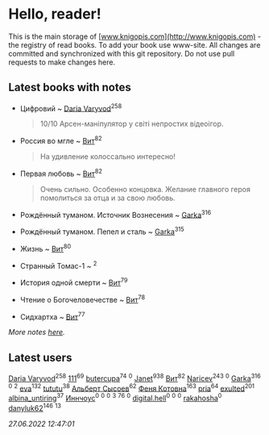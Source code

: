# Hello, reader!
This is the main storage of [www.knigopis.com](http://www.knigopis.com) - the registry of read books.
To add your book use www-site. All changes are committed and synchronized with this git repository.
Do not use pull requests to make changes here.


## Latest books with notes
* Цифровий ~ [Daria Varyvod](users/829/829893410524253-facebook)<sup>258</sup>
    > 10/10 Арсен-маніпулятор у світі непростих відеоігор.

* Россия во мгле ~ [Вит](users/300/300273923-vkontakte)<sup>82</sup>
    > На удивление колоссально интересно!

* Первая любовь ~ [Вит](users/300/300273923-vkontakte)<sup>82</sup>
    > Очень сильно. Особенно концовка. Желание главного героя помолиться за отца и за свою любовь.

* Рождённый туманом. Источник Вознесения ~ [Garka](users/115/115753719718250012620-google)<sup>316</sup>

* Рождённый туманом. Пепел и сталь ~ [Garka](users/115/115753719718250012620-google)<sup>315</sup>

* Жизнь ~ [Вит](users/300/300273923-vkontakte)<sup>80</sup>

* Странный Томас-1 ~ [](users/100/100097069456712612136-google)<sup>2</sup>

* История одной смерти ~ [Вит](users/300/300273923-vkontakte)<sup>79</sup>

* Чтение о Богочеловечестве ~ [Вит](users/300/300273923-vkontakte)<sup>78</sup>

* Сидхартха ~ [Вит](users/300/300273923-vkontakte)<sup>77</sup>


_More notes [here](latest_books_with_notes.md)._


## Latest users
[Daria Varyvod](users/829/829893410524253-facebook)<sup>258</sup> 
[111](users/309/309238388536274478-mailru)<sup>69</sup> 
[butercupa](users/193/193697993-vkontakte)<sup>74</sup> 
[](users/262/26220924-yandex)<sup>0</sup> 
[Janet](users/108/108113656204404967440-google)<sup>938</sup> 
[Вит](users/300/300273923-vkontakte)<sup>82</sup> 
[Naricev](users/107/107090515204537133928-google)<sup>243</sup> 
[](users/220/2203011-vkontakte)<sup>0</sup> 
[Garka](users/115/115753719718250012620-google)<sup>316</sup> 
[](users/108/108992088462396254260-google)<sup>0</sup> 
[](users/100/100097069456712612136-google)<sup>2</sup> 
[eva](users/111/111656270551033014778-google)<sup>132</sup> 
[tututu](users/135/135685382-vkontakte)<sup>38</sup> 
[Альберт Сысоев](users/474/47446642-vkontakte)<sup>62</sup> 
[Феня Котовна](users/109/109746193906459706720-google)<sup>163</sup> 
[pria](users/128/128917939-vkontakte)<sup>64</sup> 
[exulted](users/100/100599204551896265722-google)<sup>201</sup> 
[albina_untiring](users/257/2579695-vkontakte)<sup>37</sup> 
[Иннчоус](users/584/584548489-vkontakte)<sup>0</sup> 
[](users/113/113308925972173799436-google)<sup>0</sup> 
[](users/100/10038681-vkontakte)<sup>0</sup> 
[](users/115/115058436318443463985-google)<sup>3</sup> 
[](users/153/1537586159620888-facebook)<sup>76</sup> 
[](users/106/106089272412244528912-google)<sup>0</sup> 
[digital.hell](users/408/408598507-yandex)<sup>0</sup> 
[](users/118/118100475290024631360-google)<sup>0</sup> 
[](users/113/113407984384376187261-google)<sup>0</sup> 
[rakahosha](users/100/100759961280206170633-google)<sup>0</sup> 
[danyluk62](users/374/374149854-vkontakte)<sup>146</sup> 
[](users/101/101923253879668330026-google)<sup>13</sup> 


_27.06.2022 12:47:01_
